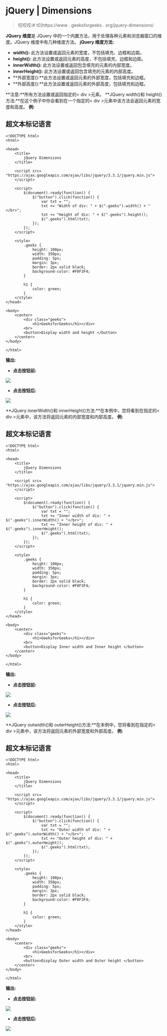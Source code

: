 # jQuery | Dimensions

> 哎哎哎:# t0]https://www . geeksforgeeks . org/jquery-dimensions/

**JQuery 维度**是 JQuery 中的一个内置方法，用于处理各种元素和浏览器窗口的维度。JQuery 维度中有几种维度方法。
**jQuery 维度方法:**

*   **width():** 此方法设置或返回元素的宽度，不包括填充、边框和边距。
*   **height():** 此方法设置或返回元素的高度，不包括填充、边框和边距。
*   **innerWidth():** 此方法设置或返回包含填充的元素的内部宽度。
*   **innerHeight():** 此方法设置或返回包含填充的元素的内部高度。
*   **外部宽度():**此方法设置或返回元素的外部宽度，包括填充和边框。
*   **外部高度():**此方法设置或返回元素的外部高度，包括填充和边框。

**注意:**所有方法设置或返回指定的< div >元素。
**JQuery width()和 height()方法:**在这个例子中你会看到在一个指定的< div >元素中该方法会返回元素的宽度和高度。
**例:**

## 超文本标记语言

```
<!DOCTYPE html>
<html>

<head>
    <title>
        jQuery Dimensions
    </title>

    <script src=
"https://ajax.googleapis.com/ajax/libs/jquery/3.3.1/jquery.min.js">
    </script>

    <script>
        $(document).ready(function() {
            $("button").click(function() {
                var txt = "";
                txt += "Width of div: " + $(".geeks").width() + "</br>";
                txt += "Height of div: " + $(".geeks").height();
                $(".geeks").html(txt);
            });
        });
    </script>

    <style>
        .geeks {
            height: 100px;
            width: 350px;
            padding: 5px;
            margin: 3px;
            border: 2px solid black;
            background-color: #F0F3F4;
        }

        h1 {
            color: green;
        }
    </style>
</head>

<body>
    <center>
        <div class="geeks">
            <h1>GeeksforGeeks</h1></div>
        <br>
        <button>Display width and height </button>
    </center>
</body>

</html>
```

**输出:**

*   **点击按钮前:**

![](img/89ecb78f82b06102c859f59e88647336.png)

*   **点击按钮后:**

![](img/6305dad0ab13ebd7ed82d461f19ea991.png)

**JQuery innerWidth()和 innerHeight()方法:**在本例中，您将看到在指定的< div >元素中，该方法将返回元素的内部宽度和内部高度。
**例:**

## 超文本标记语言

```
<!DOCTYPE html>
<html>

<head>
    <title>
        jQuery Dimensions
    </title>

    <script src=
"https://ajax.googleapis.com/ajax/libs/jquery/3.3.1/jquery.min.js">
    </script>

    <script>
        $(document).ready(function() {
            $("button").click(function() {
                var txt = "";
                txt += "Inner width of div: " + $(".geeks").innerWidth() + "</br>";
                txt += "Inner height of div: " + $(".geeks").innerHeight();
                $(".geeks").html(txt);
            });
        });
    </script>

    <style>
        .geeks {
            height: 100px;
            width: 350px;
            padding: 5px;
            margin: 3px;
            border: 2px solid black;
            background-color: #F0F3F4;
        }

        h1 {
            color: green;
        }
    </style>
</head>

<body>
    <center>
        <div class="geeks">
            <h1>GeeksforGeeks</h1></div>
        <br>
        <button>Display Inner width and Inner height </button>
    </center>
</body>

</html>
```

**输出:**

*   **点击按钮前:**

![](img/df57026acbc92f2ef840b21d7af6b5fb.png)

*   **点击按钮后:**

![](img/38d2d98f2de0d3ba1d67bf7a3b923e73.png)

**JQuery outwidth()和 outerHeight()方法:**在本例中，您将看到在指定的< div >元素中，该方法将返回元素的外部宽度和外部高度。
**例:**

## 超文本标记语言

```
<!DOCTYPE html>
<html>

<head>
    <title>
        jQuery Dimensions
    </title>

    <script src=
"https://ajax.googleapis.com/ajax/libs/jquery/3.3.1/jquery.min.js">
    </script>

    <script>
        $(document).ready(function() {
            $("button").click(function() {
                var txt = "";
                txt += "Outer width of div: " + $(".geeks").outerWidth() + "</br>";
                txt += "Outer height of div: " + $(".geeks").outerHeight();
                $(".geeks").html(txt);
            });
        });
    </script>

    <style>
        .geeks {
            height: 100px;
            width: 350px;
            padding: 5px;
            margin: 3px;
            border: 2px solid black;
            background-color: #F0F3F4;
        }

        h1 {
            color: green;
        }
    </style>
</head>

<body>
    <center>
        <div class="geeks">
            <h1>GeeksforGeeks</h1></div>
        <br>
        <button>Display Outer width and Outer height </button>
    </center>
</body>

</html>
```

**输出:**

*   **点击按钮前:**

![](img/749d97687204f7b392069342da15c9d6.png)

*   **点击按钮后:**

![](img/4724df7aa16f9a8b954a3d3af8464d5c.png)